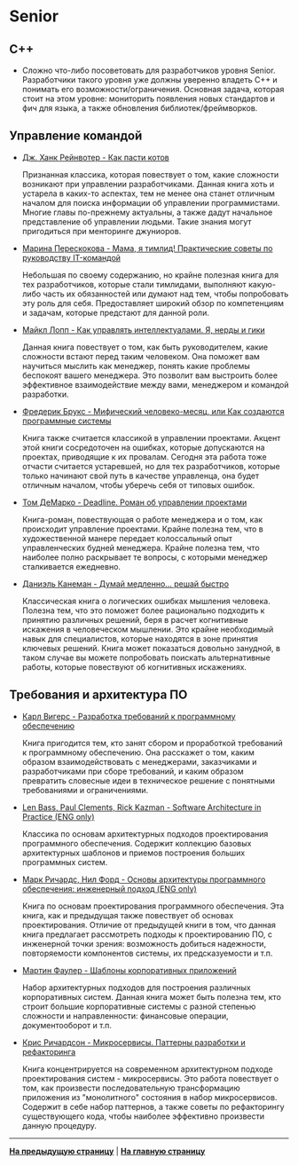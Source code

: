 # Senior

## C++

- Сложно что-либо посоветовать для разработчиков уровня Senior. Разработчики такого уровня уже должны уверенно владеть C++ и понимать его возможности/ограничения. Основная задача, которая стоит на этом уровне: мониторить появления новых стандартов и фич для языка, а также обновления библиотек/фреймворков.


## Управление командой

- [Дж. Ханк Рейнвотер - Как пасти котов](https://www.ozon.ru/product/kak-pasti-kotov-nastavlenie-dlya-programmistov-rukovodyashchih-drugimi-programmistami-147226659)

    Признанная классика, которая повествует о том, какие сложности возникают при управлении разработчиками. Данная книга хоть и устарела в каких-то аспектах, тем не менее она станет отличным началом для поиска информации об управлении программистами. Многие главы по-прежнему актуальны, а также дадут начальное представление об управлении людьми. Такие знания могут пригодиться при менторинге джуниоров.

- [Марина Перескокова - Мама, я тимлид! Практические советы по руководству IT-командой](https://www.ozon.ru/product/mama-ya-timlid-prakticheskie-sovety-po-rukovodstvu-it-komandoy-pereskokova-marina-315820151)

    Небольшая по своему содержанию, но крайне полезная книга для тех разработчиков, которые стали тимлидами, выполняют какую-либо часть их обязанностей или думают над тем, чтобы попробовать эту роль для себя. Предоставляет широкий обзор по компетенциям и задачам, которые предстают для данной роли.

- [Майкл Лопп - Как управлять интеллектуалами. Я, нерды и гики](https://www.ozon.ru/product/kak-upravlyat-intellektualami-ya-nerdy-i-giki-lopp-maykl-lopp-maykl-211432845)

    Данная книга повествует о том, как быть руководителем, какие сложности встают перед таким человеком. Она поможет вам научиться мыслить как менеджер, понять какие проблемы беспокоят вашего менеджера. Это позволит вам выстроить более эффективное взаимодействие между вами, менеджером и командой разработки.

- [Фредерик Брукс - Мифический человеко-месяц, или Как создаются программные системы](https://www.ozon.ru/product/mificheskiy-cheloveko-mesyats-ili-kak-sozdayutsya-programmnye-sistemy-bruks-frederik-bruks-frederik-211424648)

    Книга также считается классикой в управлении проектами. Акцент этой книги сосредоточен на ошибках, которые допускаются на проектах, приводящие к их провалам. Сегодня эта работа тоже отчасти считается устаревшей, но для тех разработчиков, которые только начинают свой путь в качестве управленца, она будет отличным началом, чтобы уберечь себя от типовых ошибок.

- [Том ДеМарко - Deadline. Роман об управлении проектами](https://www.ozon.ru/product/deadline-roman-ob-upravlenii-proektami-demarko-tom-405808639)

    Книга-роман, повествующая о работе менеджера и о том, как происходит управление проектами. Крайне полезна тем, что в художественной манере передает колоссальный опыт управленческих будней менеджера. Крайне полезна тем, что наиболее полно раскрывает те вопросы, с которыми менеджер сталкивается ежедневно.

- [Даниэль Канеман - Думай медленно... решай быстро](https://www.ozon.ru/product/dumay-medlenno-reshay-bystro-kaneman-daniel-240690039)

    Классическая книга о логических ошибках мышления человека. Полезна тем, что это поможет более рационально подходить к принятию различных решений, беря в расчет когнитивные искажения в человеческом мышлении. Это крайне необходимый навык для специалистов, которые находятся в зоне принятия ключевых решений. Книга может показаться довольно занудной, в таком случае вы можете попробовать поискать альтернативные работы, которые повествуют об когнитивных искажениях.


## Требования и архитектура ПО

- [Карл Вигерс - Разработка требований к программному обеспечению](https://www.ozon.ru/product/razrabotka-trebovaniy-k-programmnomu-obespecheniyu-vigers-karl-i-bitti-dzhoy-221778297)

    Книга пригодится тем, кто занят сбором и проработкой требований к программному обеспечению. Она расскажет о том, каким образом взаимодействовать с менеджерами, заказчиками и разработчиками при сборе требований, и каким образом превратить словесные идеи в техническое решение с понятными требованиями и ограничениями.

- [Len Bass, Paul Clements, Rick Kazman - Software Architecture in Practice (ENG only)](https://www.livelib.ru/book/1002753583-software-architecture-in-practice-len-bass-paul-clements-rick-kazman)

    Классика по основам архитектурных подходов проектирования программного обеспечения. Содержит коллекцию базовых архитектурных шаблонов и приемов построения больших программных систем.

- [Марк Ричардс, Нил Форд - Основы архитектуры программного обеспечения: инженерный подход (ENG only)](https://www.ozon.ru/product/osnovy-arhitektury-programmnogo-obespecheniya-inzhenernyy-podhod-339635830)

    Книга по основам проектирования программного обеспечения. Эта книга, как и предыдущая также повествует об основах проектирования. Отличие от предыдущей книги в том, что данная книга предлагает рассмотреть подходы к проектированию ПО, с инженерной точки зрения: возможность добиться надежности, повторяемости компонентов системы, их предсказуемости и т.п.

- [Мартин Фаулер - Шаблоны корпоративных приложений](https://www.ozon.ru/product/shablony-korporativnyh-prilozheniy-147417586)

    Набор архитектурных подходов для построения различных корпоративных систем. Данная книга может быть полезна тем, кто строит большие корпоративные системы с разной степенью сложности и направленности: финансовые операции, документооборот и т.п.

- [Крис Ричардсон - Микросервисы. Паттерны разработки и рефакторинга](https://www.ozon.ru/product/mikroservisy-patterny-razrabotki-i-refaktoringa-211432697)

    Книга концентрируется на современном архитектурном подходе проектирования систем - микросервисы. Это работа повествует о том, как произвести последовательную трансформацию приложения из "монолитного" состояния в набор микросервисов. Содержит в себе набор паттернов, а также советы по рефакторингу существующего кода, чтобы наиболее эффективно произвести данную процедуру.

---

[**На предыдущую страницу**](Overview.md) | [**На главную страницу**](../README.md)